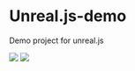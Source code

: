 # Unreal.js-demo
Demo project for unreal.js

 ![](https://github.com/ncsoft/Unreal.js-demo/blob/master/images/Screenshot-AI.png)
 ![](https://github.com/ncsoft/Unreal.js-demo/blob/master/images/Screenshot-deeplearning.png)
